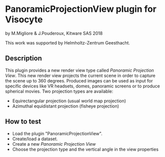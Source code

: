 PanoramicProjectionView plugin for Visocyte
===========================================

by M.Migliore & J.Pouderoux, Kitware SAS 2018

This work was supported by Helmholtz-Zentrum Geesthacht.

Description
-----------

This plugin provides a new render view type called *Panoramic Projection View*.
This new render view projects the current scene in order to capture the scene up to 360 degrees.
Produced images can be used as input for specific devices like VR headsets, domes, panoramic screens
or to produce spherical movies.
Two projection types are available:

* Equirectangular projection (usual world map projection)
* Azimuthal equidistant projection (fisheye projection)

How to test
-----------

* Load the plugin "PanoramicProjectionView".
* Create/load a dataset.
* Create a new *Panoramic Projection View*
* Choose the projection type and the vertical angle in the view properties
